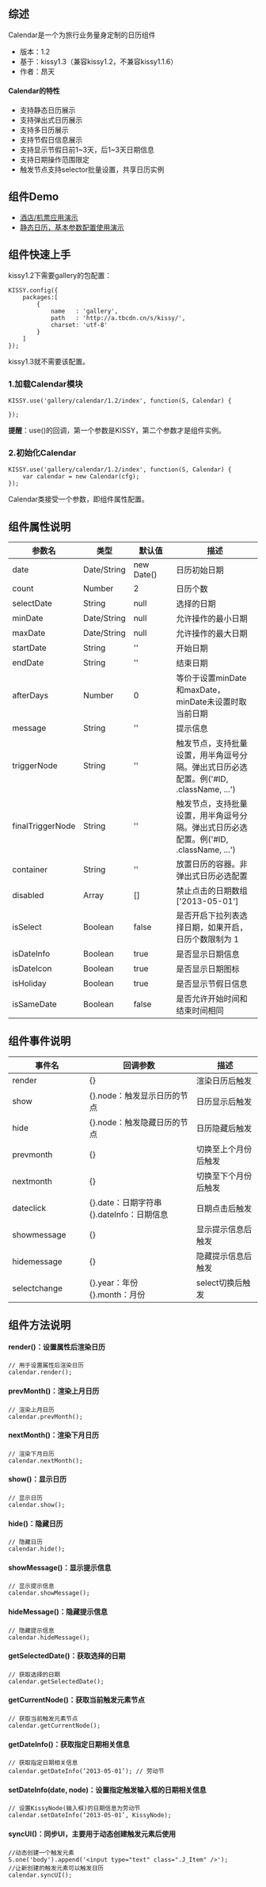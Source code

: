 ## 综述

Calendar是一个为旅行业务量身定制的日历组件

* 版本：1.2
* 基于：kissy1.3（兼容kissy1.2，不兼容kissy1.1.6）
* 作者：昂天

#### Calendar的特性

* 支持静态日历展示
* 支持弹出式日历展示
* 支持多日历展示
* 支持节假日信息展示
* 支持显示节假日前1~3天，后1~3天日期信息
* 支持日期操作范围限定
* 触发节点支持selector批量设置，共享日历实例

## 组件Demo

* [酒店/机票应用演示](../demo/demo1.html)
* [静态日历，基本参数配置使用演示](../demo/demo2.html)

## 组件快速上手

kissy1.2下需要gallery的包配置：

```
KISSY.config({
    packages:[
        {
            name   : 'gallery',
            path   : 'http://a.tbcdn.cn/s/kissy/',
            charset: 'utf-8'
        }
    ]
});
```

kissy1.3就不需要该配置。

### 1.加载Calendar模块

```
KISSY.use('gallery/calendar/1.2/index', function(S, Calendar) {

});
```
**提醒**：use()的回调，第一个参数是KISSY，第二个参数才是组件实例。

### 2.初始化Calendar

```
KISSY.use('gallery/calendar/1.2/index', function(S, Calendar) {
    var calendar = new Calendar(cfg);
});
```

Calendar类接受一个参数，即组件属性配置。

## 组件属性说明

<table>
    <thead>
        <tr>
            <th style="width: 110px;">参数名</th>
            <th style="width: 80px;">类型</th>
            <th style="width: 70px;">默认值</th>
            <th>描述</th>
        </tr>
    </thead>
    <tbody>
        <tr>
            <td>date</td>
            <td>Date/String</td>
            <td>new Date()</td>
            <td>日历初始日期</td>
        </tr>
        <tr>
            <td>count</td>
            <td>Number</td>
            <td>2</td>
            <td>日历个数</td>
        </tr>
        <tr>
            <td>selectDate</td>
            <td>String</td>
            <td>null</td>
            <td>选择的日期</td>
        </tr>
        <tr>
            <td>minDate</td>
            <td>Date/String</td>
            <td>null</td>
            <td>允许操作的最小日期</td>
        </tr>
        <tr>
            <td>maxDate</td>
            <td>Date/String</td>
            <td>null</td>
            <td>允许操作的最大日期</td>
        </tr>
        <tr>
            <td>startDate</td>
            <td>String</td>
            <td>''</td>
            <td>开始日期</td>
        </tr>
        <tr>
            <td>endDate</td>
            <td>String</td>
            <td>''</td>
            <td>结束日期</td>
        </tr>
        <tr>
            <td>afterDays</td>
            <td>Number</td>
            <td>0</td>
            <td>等价于设置minDate和maxDate，minDate未设置时取当前日期</td>
        </tr>
        <tr>
            <td>message</td>
            <td>String</td>
            <td>''</td>
            <td>提示信息</td>
        </tr>
        <tr>
            <td>triggerNode</td>
            <td>String</td>
            <td>''</td>
            <td>触发节点，支持批量设置，用半角逗号分隔。弹出式日历必选配置。例('#ID, .className, ...')</td>
        </tr>
        <tr>
            <td>finalTriggerNode</td>
            <td>String</td>
            <td>''</td>
            <td>触发节点，支持批量设置，用半角逗号分隔。弹出式日历必选配置。例('#ID, .className, ...')</td>
        </tr>
        <tr>
            <td>container</td>
            <td>String</td>
            <td>''</td>
            <td>放置日历的容器。非弹出式日历必选配置</td>
        </tr>
        <tr>
            <td>disabled</td>
            <td>Array</td>
            <td>[]</td>
            <td>禁止点击的日期数组 ['2013-05-01']</td>
        </tr>
        <tr>
            <td>isSelect</td>
            <td>Boolean</td>
            <td>false</td>
            <td>是否开启下拉列表选择日期，如果开启，日历个数限制为 1</td>
        </tr>
        <tr>
            <td>isDateInfo</td>
            <td>Boolean</td>
            <td>true</td>
            <td>是否显示日期信息</td>
        </tr>
        <tr>
            <td>isDateIcon</td>
            <td>Boolean</td>
            <td>true</td>
            <td>是否显示日期图标</td>
        </tr>
        <tr>
            <td>isHoliday</td>
            <td>Boolean</td>
            <td>true</td>
            <td>是否显示节假日信息</td>
        </tr>
        <tr>
            <td>isSameDate</td>
            <td>Boolean</td>
            <td>false</td>
            <td>是否允许开始时间和结束时间相同</td>
        </tr>
    </tbody>
</table>


## 组件事件说明

<table>
    <thead>
        <tr>
            <th style="width: 140px;">事件名</th>
            <th style="width: 200px;">回调参数</th>
            <th>描述</th>
        </tr>
    </thead>
    <tbody>
        <tr>
            <td>render</td>
            <td>{}</td>
            <td>渲染日历后触发</td>
        </tr>
        <tr>
            <td>show</td>
            <td>{}.node：触发显示日历的节点</td>
            <td>日历显示后触发</td>
        </tr>
        <tr>
            <td>hide</td>
            <td>{}.node：触发隐藏日历的节点</td>
            <td>日历隐藏后触发</td>
        </tr>
        <tr>
            <td>prevmonth</td>
            <td>{}</td>
            <td>切换至上个月份后触发</td>
        </tr>
        <tr>
            <td>nextmonth</td>
            <td>{}</td>
            <td>切换至下个月份后触发</td>
        </tr>
        <tr>
            <td>dateclick</td>
            <td>{}.date：日期字符串<br />{}.dateInfo：日期信息</td>
            <td>日期点击后触发</td>
        </tr>
        <tr>
            <td>showmessage</td>
            <td>{}</td>
            <td>显示提示信息后触发</td>
        </tr>
        <tr>
            <td>hidemessage</td>
            <td>{}</td>
            <td>隐藏提示信息后触发</td>
        </tr>
        <tr>
            <td>selectchange</td>
            <td>{}.year：年份<br />{}.month：月份</td>
            <td>select切换后触发</td>
        </tr>
    </tbody>
</table>

## 组件方法说明

#### render()：设置属性后渲染日历

```
// 用于设置属性后渲染日历
calendar.render();
```

#### prevMonth()：渲染上月日历

```
// 渲染上月日历
calendar.prevMonth();
```

#### nextMonth()：渲染下月日历

```
// 渲染下月日历
calendar.nextMonth();
```

#### show()：显示日历

```
// 显示日历
calendar.show();
```

#### hide()：隐藏日历

```
// 隐藏日历
calendar.hide();
```

#### showMessage()：显示提示信息

```
// 显示提示信息
calendar.showMessage();
```

#### hideMessage()：隐藏提示信息

```
// 隐藏提示信息
calendar.hideMessage();
```

#### getSelectedDate()：获取选择的日期

```
// 获取选择的日期
calendar.getSelectedDate();
```

#### getCurrentNode()：获取当前触发元素节点

```
// 获取当前触发元素节点
calendar.getCurrentNode();
```

#### getDateInfo()：获取指定日期相关信息

```
// 获取指定日期相关信息
calendar.getDateInfo(‘2013-05-01’); // 劳动节
```

#### setDateInfo(date, node)：设置指定触发输入框的日期相关信息

```
// 设置KissyNode(输入框)的日期信息为劳动节
calendar.setDateInfo(‘2013-05-01’, KissyNode);
```

#### syncUI()：同步UI，主要用于动态创建触发元素后使用

```
//动态创建一个触发元素
S.one('body').append('<input type="text" class=".J_Item" />');
//让新创建的触发元素可以触发日历
calendar.syncUI();
```